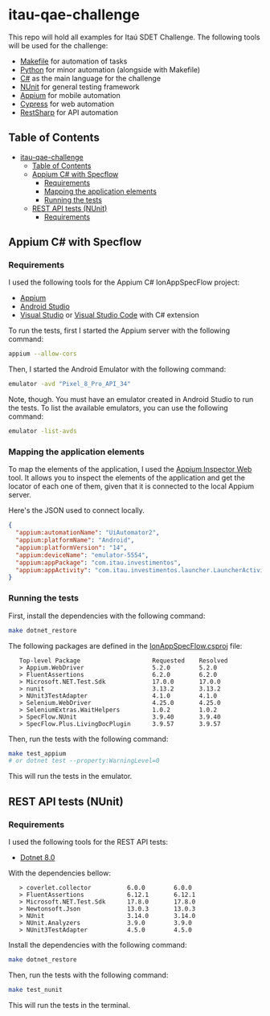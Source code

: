 # itau-qae-challenge

This repo will hold all examples for Itaú SDET Challenge.
The following tools will be used for the challenge:
- [Makefile](https://www.gnu.org/software/make/manual/make.html) for automation of tasks
- [Python](https://www.python.org/) for minor automation (alongside with Makefile)
- [C#](https://docs.microsoft.com/en-us/dotnet/csharp/) as the main language for the challenge
- [NUnit](https://nunit.org/) for general testing framework
- [Appium](http://appium.io/) for mobile automation
- [Cypress](https://www.cypress.io/) for web automation
- [RestSharp](https://restsharp.dev/) for API automation



## Table of Contents
- [itau-qae-challenge](#itau-qae-challenge)
  - [Table of Contents](#table-of-contents)
  - [Appium C# with Specflow](#appium-c-with-specflow)
    - [Requirements](#requirements)
    - [Mapping the application elements](#mapping-the-application-elements)
    - [Running the tests](#running-the-tests)
  - [REST API tests (NUnit)](#rest-api-tests-nunit)
    - [Requirements](#requirements-1)


## Appium C# with Specflow
### Requirements
I used the following tools for the Appium C# IonAppSpecFlow project:
- [Appium](http://appium.io/)
- [Android Studio](https://developer.android.com/studio)
- [Visual Studio](https://visualstudio.microsoft.com/pt-br/) or [Visual Studio Code](https://code.visualstudio.com/) with C# extension

To run the tests, first I started the Appium server with the following command:
```bash
appium --allow-cors
```

Then, I started the Android Emulator with the following command:
```bash
emulator -avd "Pixel_8_Pro_API_34"
```
Note, though. You must have an emulator created in Android Studio to run the tests.
To list the available emulators, you can use the following command:
```bash
emulator -list-avds
```

### Mapping the application elements
To map the elements of the application, I used the [Appium Inspector Web](https://inspector.appiumpro.com/) tool.
It allows you to inspect the elements of the application and get the locator of each one of them, given that it is connected to the local Appium server.

Here's the JSON used to connect locally.
```json
{
  "appium:automationName": "UiAutomator2",
  "appium:platformName": "Android",
  "appium:platformVersion": "14",
  "appium:deviceName": "emulator-5554",
  "appium:appPackage": "com.itau.investimentos",
  "appium:appActivity": "com.itau.investimentos.launcher.LauncherActivity"
}
```


### Running the tests
First, install the dependencies with the following command:
```bash
make dotnet_restore
```
The following packages are defined in the [IonAppSpecFlow.csproj](IonAppSpecFlow/IonAppSpecFlow.csproj) file:
```
   Top-level Package                    Requested    Resolved
   > Appium.WebDriver                   5.2.0        5.2.0
   > FluentAssertions                   6.2.0        6.2.0
   > Microsoft.NET.Test.Sdk             17.0.0       17.0.0
   > nunit                              3.13.2       3.13.2
   > NUnit3TestAdapter                  4.1.0        4.1.0
   > Selenium.WebDriver                 4.25.0       4.25.0
   > SeleniumExtras.WaitHelpers         1.0.2        1.0.2
   > SpecFlow.NUnit                     3.9.40       3.9.40
   > SpecFlow.Plus.LivingDocPlugin      3.9.57       3.9.57
```


Then, run the tests with the following command:
```bash
make test_appium
# or dotnet test --property:WarningLevel=0
```
This will run the tests in the emulator.


## REST API tests (NUnit)
### Requirements
I used the following tools for the REST API tests:
- [Dotnet 8.0](https://dotnet.microsoft.com/pt-br/download/dotnet/8.0)

With the dependencies bellow:
```
   > coverlet.collector          6.0.0        6.0.0
   > FluentAssertions            6.12.1       6.12.1
   > Microsoft.NET.Test.Sdk      17.8.0       17.8.0
   > Newtonsoft.Json             13.0.3       13.0.3
   > NUnit                       3.14.0       3.14.0
   > NUnit.Analyzers             3.9.0        3.9.0
   > NUnit3TestAdapter           4.5.0        4.5.0
```

Install the dependencies with the following command:
```bash
make dotnet_restore
```

Then, run the tests with the following command:
```bash
make test_nunit
```
This will run the tests in the terminal.
